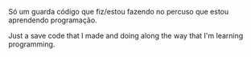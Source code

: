 Só um guarda código que fiz/estou fazendo no percuso que estou aprendendo programação.

Just a save code that I made and doing along the way that I'm learning programming.
